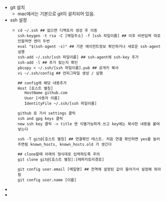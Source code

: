 - git 설치
	- mac에서는 기본으로 git이 설치되어 있음.
- ssh 설정
	- ```shell
	  cd ~/.ssh ## 없으면 디렉토리 생성 후 이동
	  ssh-keygen -t rsa -C [메일주소] -f [ssh 파일이름] ## 이후 비번입력 따로 안할꺼면 엔터 두번
	  eval "$(ssh-agent -s)" ## 기존 에이전트정보 확인하거나 새로운 ssh-agent 실행
	  ssh-add ~/.ssh/[ssh 파일이름] ## ssh-agent에 ssh-key 추가
	  ssh-add -l ## 추가 됬는지 확인
	  pbcopy < ~/.ssh/[ssh 파일이름].pub ## 공개키 복사
	  vi ~/.ssh/config ## 컨피그파일 생성 / 실행
	  
	  ## config에 해당 내용추가
	  Host [호스트 별칭]
	     HostName github.com
	     User [사용자 이름]
	     IdentityFile ~/.ssh/[ssh 파일이름]
	  		
	  github 로 가서 settings 클릭
	  ssh and gpg keys 클릭
	  new ssh key 클릭 -> title 엔 식별가능하게 쓰고 key에는 복사한 내용을 붙여넣는다
	  
	  ssh -T git@[호스트 별칭] ## 연결확인 테스트. 처음 연결 확인하면 yes를 눌러주면됨 known_hosts, known_hosts.old 가 생긴다
	  
	  ## clone할때 아래의 형식대로 입력하도록 주의
	  git clone git@[호스트 별칭]:[레파지토리경로]
	  
	  git config user.email [메일명] ## 전역에 설정된 값이 들어가서 설정해 줘야됨
	  git config user.name [이름]
	  ```
-
-